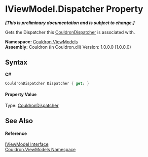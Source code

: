 # IViewModel.Dispatcher Property 
 _**\[This is preliminary documentation and is subject to change.\]**_

Gets the Dispatcher this <a href="T_Couldron_Core_CouldronDispatcher">CouldronDispatcher</a> is associated with.

**Namespace:**&nbsp;<a href="N_Couldron_ViewModels">Couldron.ViewModels</a><br />**Assembly:**&nbsp;Couldron (in Couldron.dll) Version: 1.0.0.0 (1.0.0.0)

## Syntax

**C#**<br />
``` C#
CouldronDispatcher Dispatcher { get; }
```


#### Property Value
Type: <a href="T_Couldron_Core_CouldronDispatcher">CouldronDispatcher</a>

## See Also


#### Reference
<a href="T_Couldron_ViewModels_IViewModel">IViewModel Interface</a><br /><a href="N_Couldron_ViewModels">Couldron.ViewModels Namespace</a><br />